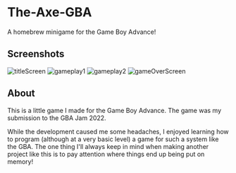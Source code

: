 # The-Axe-GBA
A homebrew minigame for the Game Boy Advance!

## Screenshots
![titleScreen](https://i.imgur.com/x6Egr7D.png)
![gameplay1](https://i.imgur.com/p5RftcY.png)
![gameplay2](https://i.imgur.com/r6aq4zQ.png)
![gameOverScreen](https://i.imgur.com/VksFJi1.png)

## About
This is a little game I made for the Game Boy Advance. The game was my submission
to the GBA Jam 2022.

While the development caused me some headaches, I enjoyed learning how to program
(although at a very basic level) a game for such a system like the GBA. The one
thing I'll always keep in mind when making another project like this is to pay
attention where things end up being put on memory!